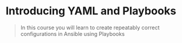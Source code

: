 # Introducing YAML and Playbooks

> In this course you will learn to create repeatably correct configurations in Ansible using Playbooks


